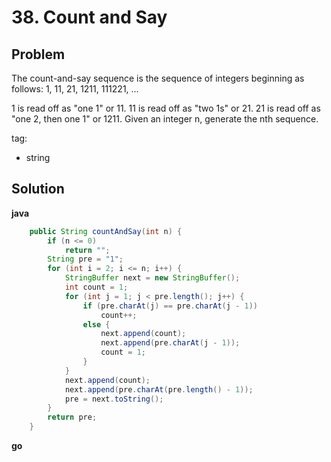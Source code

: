 # 38. Count and Say


## Problem

The count-and-say sequence is the sequence of integers beginning as follows:
1, 11, 21, 1211, 111221, ...

1 is read off as "one 1" or 11.
11 is read off as "two 1s" or 21.
21 is read off as "one 2, then one 1" or 1211.
Given an integer n, generate the nth sequence.

tag:
- string

## Solution

**java**
```java
	public String countAndSay(int n) {
		if (n <= 0)
			return "";
		String pre = "1";
		for (int i = 2; i <= n; i++) {
			StringBuffer next = new StringBuffer();
			int count = 1;
			for (int j = 1; j < pre.length(); j++) {
				if (pre.charAt(j) == pre.charAt(j - 1))
					count++;
				else {
					next.append(count);
					next.append(pre.charAt(j - 1));
					count = 1;
				}
			}
			next.append(count);
			next.append(pre.charAt(pre.length() - 1));
			pre = next.toString();
		}
		return pre;
	}
```

**go**
```go

```